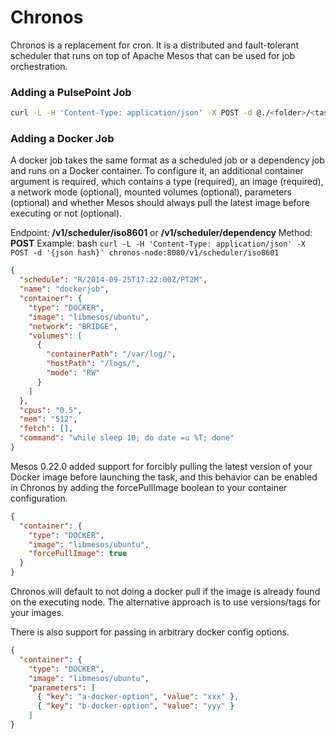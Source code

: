 # Chronos 

Chronos is a replacement for cron. It is a distributed and fault-tolerant scheduler that runs on top of Apache Mesos that can be used for job orchestration.

### Adding a PulsePoint Job

```bash
curl -L -H 'Content-Type: application/json' -X POST -d @./<folder>/<task>.json http://lga-chronos.pulse.prod:4400/scheduler/iso8601
```


### Adding a Docker Job
A docker job takes the same format as a scheduled job or a dependency job and runs on a Docker container. To configure it, an additional container argument is required, which contains a type (required), an image (required), a network mode (optional), mounted volumes (optional), parameters (optional) and whether Mesos should always pull the latest image before executing or not (optional).

Endpoint: **/v1/scheduler/iso8601** or **/v1/scheduler/dependency**
Method: **POST**
Example: bash `curl -L -H 'Content-Type: application/json' -X POST -d '{json hash}' chronos-node:8080/v1/scheduler/iso8601`


```json
{
  "schedule": "R/2014-09-25T17:22:00Z/PT2M",
  "name": "dockerjob",
  "container": {
    "type": "DOCKER",
    "image": "libmesos/ubuntu",
    "network": "BRIDGE",
    "volumes": [
      {
        "containerPath": "/var/log/",
        "hostPath": "/logs/",
        "mode": "RW"
      }
    ]
  },
  "cpus": "0.5",
  "mem": "512",
  "fetch": [],
  "command": "while sleep 10; do date =u %T; done"
}
```

Mesos 0.22.0 added support for forcibly pulling the latest version of your Docker image before launching the task, and this behavior can be enabled in Chronos by adding the forcePullImage boolean to your container configuration.

```json
{
  "container": {
    "type": "DOCKER",
    "image": "libmesos/ubuntu",
    "forcePullImage": true
  }
}
```
Chronos will default to not doing a docker pull if the image is already found on the executing node. The alternative approach is to use versions/tags for your images.

There is also support for passing in arbitrary docker config options.

```json
{
  "container": {
    "type": "DOCKER",
    "image": "libmesos/ubuntu",
    "parameters": [
      { "key": "a-docker-option", "value": "xxx" },
      { "key": "b-docker-option", "value": "yyy" }
    ]
}
```
